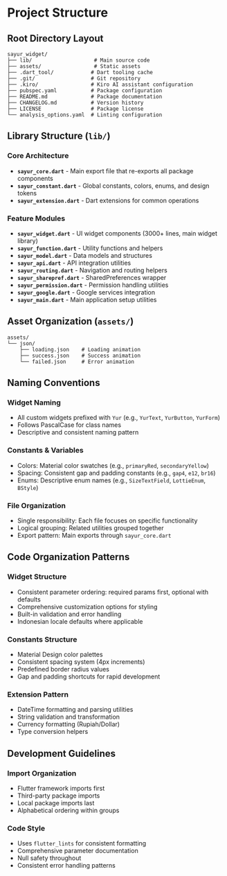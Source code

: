 # Project Structure

## Root Directory Layout
```
sayur_widget/
├── lib/                    # Main source code
├── assets/                 # Static assets
├── .dart_tool/            # Dart tooling cache
├── .git/                  # Git repository
├── .kiro/                 # Kiro AI assistant configuration
├── pubspec.yaml           # Package configuration
├── README.md              # Package documentation
├── CHANGELOG.md           # Version history
├── LICENSE                # Package license
└── analysis_options.yaml  # Linting configuration
```

## Library Structure (`lib/`)

### Core Architecture
- **`sayur_core.dart`** - Main export file that re-exports all package components
- **`sayur_constant.dart`** - Global constants, colors, enums, and design tokens
- **`sayur_extension.dart`** - Dart extensions for common operations

### Feature Modules
- **`sayur_widget.dart`** - UI widget components (3000+ lines, main widget library)
- **`sayur_function.dart`** - Utility functions and helpers
- **`sayur_model.dart`** - Data models and structures
- **`sayur_api.dart`** - API integration utilities
- **`sayur_routing.dart`** - Navigation and routing helpers
- **`sayur_sharepref.dart`** - SharedPreferences wrapper
- **`sayur_permission.dart`** - Permission handling utilities
- **`sayur_google.dart`** - Google services integration
- **`sayur_main.dart`** - Main application setup utilities

## Asset Organization (`assets/`)
```
assets/
└── json/
    ├── loading.json    # Loading animation
    ├── success.json    # Success animation
    └── failed.json     # Error animation
```

## Naming Conventions

### Widget Naming
- All custom widgets prefixed with `Yur` (e.g., `YurText`, `YurButton`, `YurForm`)
- Follows PascalCase for class names
- Descriptive and consistent naming pattern

### Constants & Variables
- Colors: Material color swatches (e.g., `primaryRed`, `secondaryYellow`)
- Spacing: Consistent gap and padding constants (e.g., `gap4`, `e12`, `br16`)
- Enums: Descriptive enum names (e.g., `SizeTextField`, `LottieEnum`, `BStyle`)

### File Organization
- Single responsibility: Each file focuses on specific functionality
- Logical grouping: Related utilities grouped together
- Export pattern: Main exports through `sayur_core.dart`

## Code Organization Patterns

### Widget Structure
- Consistent parameter ordering: required params first, optional with defaults
- Comprehensive customization options for styling
- Built-in validation and error handling
- Indonesian locale defaults where applicable

### Constants Structure
- Material Design color palettes
- Consistent spacing system (4px increments)
- Predefined border radius values
- Gap and padding shortcuts for rapid development

### Extension Pattern
- DateTime formatting and parsing utilities
- String validation and transformation
- Currency formatting (Rupiah/Dollar)
- Type conversion helpers

## Development Guidelines

### Import Organization
- Flutter framework imports first
- Third-party package imports
- Local package imports last
- Alphabetical ordering within groups

### Code Style
- Uses `flutter_lints` for consistent formatting
- Comprehensive parameter documentation
- Null safety throughout
- Consistent error handling patterns

